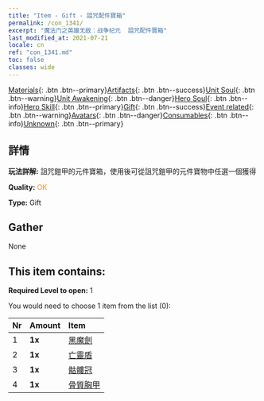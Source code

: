 ```yaml
---
title: "Item - Gift - 詛咒配件寶箱"
permalink: /con_1341/
excerpt: "魔法门之英雄无敌：战争纪元  詛咒配件寶箱"
last_modified_at: 2021-07-21
locale: cn
ref: "con_1341.md"
toc: false
classes: wide
---
```

 [Materials](/ItemsCN/){: .btn .btn--primary}[Artifacts](/ItemsCN/Artifacts/){: .btn .btn--success}[Unit Soul](/ItemsCN/UnitSoul/){: .btn .btn--warning}[Unit Awakening](/ItemsCN/UnitAwakening/){: .btn .btn--danger}[Hero Soul](/ItemsCN/HeroSoul/){: .btn .btn--info}[Hero Skill](/ItemsCN/HeroSkill/){: .btn .btn--primary}[Gift](/ItemsCN/Gift/){: .btn .btn--success}[Event related](/ItemsCN/Events/){: .btn .btn--warning}[Avatars](/ItemsCN/Avatars/){: .btn .btn--danger}[Consumables](/ItemsCN/Consumables/){: .btn .btn--info}[Unknown](/ItemsCN/Unknown/){: .btn .btn--primary}

## 詳情
 **玩法詳解:** 詛咒鎧甲的元件寶箱，使用後可從詛咒鎧甲的元件寶物中任選一個獲得

 **Quality:** <span style="color: #FF8C00">OK</span>

 **Type:** Gift

## Gather

  None

## This item contains:

 **Required Level to open:** 1

 You would need to choose 1 item from the list (0):

  | Nr | Amount |     Item    |
  |:---|:-------|:------------|
  | 1 |  **1x** | [黑魔劍](/cn/Items/art_121/) |  | 
  | 2 |  **1x** | [亡靈盾](/cn/Items/art_122/) |  | 
  | 3 |  **1x** | [骷髏冠](/cn/Items/art_123/) |  | 
  | 4 |  **1x** | [骨質胸甲](/cn/Items/art_124/) |  | 
